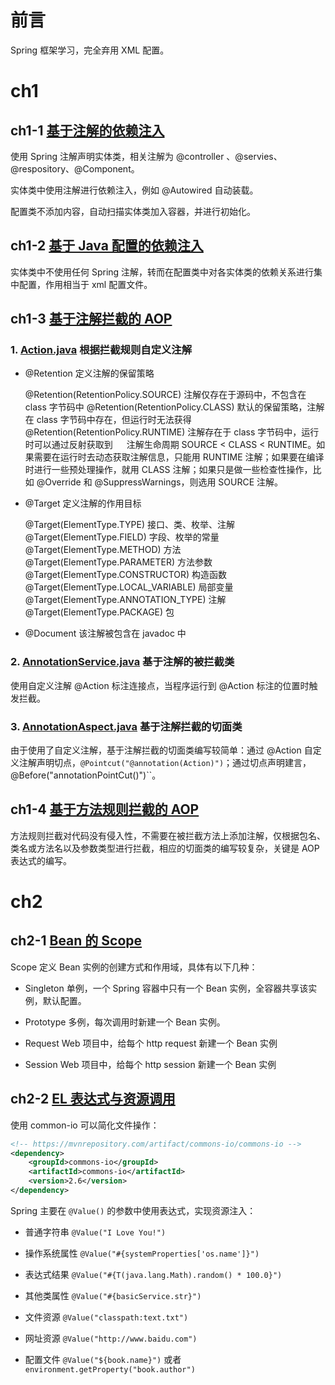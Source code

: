 # 前言

Spring 框架学习，完全弃用 XML 配置。

# ch1

## ch1-1 [基于注解的依赖注入](quickstart/src/main/java/com/moonspirit/springlearning/ch1a/)

使用 Spring 注解声明实体类，相关注解为 @controller 、@servies、@respository、@Component。

实体类中使用注解进行依赖注入，例如 @Autowired 自动装载。

配置类不添加内容，自动扫描实体类加入容器，并进行初始化。

## ch1-2 [基于 Java 配置的依赖注入](quickstart/src/main/java/com/moonspirit/springlearning/ch1b/)

实体类中不使用任何 Spring 注解，转而在配置类中对各实体类的依赖关系进行集中配置，作用相当于 xml 配置文件。

## ch1-3 [基于注解拦截的 AOP](quickstart/src/main/java/com/moonspirit/springlearning/ch1c/)

### 1. [Action.java](quickstart/src/main/java/com/moonspirit/springlearning/ch1c/Action.java) 根据拦截规则自定义注解

- @Retention 定义注解的保留策略

  @Retention(RetentionPolicy.SOURCE)  注解仅存在于源码中，不包含在 class 字节码中
  @Retention(RetentionPolicy.CLASS)   默认的保留策略，注解在 class 字节码中存在，但运行时无法获得
  @Retention(RetentionPolicy.RUNTIME) 注解存在于 class 字节码中，运行时可以通过反射获取到
　
注解生命周期 SOURCE < CLASS < RUNTIME。如果需要在运行时去动态获取注解信息，只能用 RUNTIME 注解；如果要在编译时进行一些预处理操作，就用 CLASS 注解；如果只是做一些检查性操作，比如 @Override 和 @SuppressWarnings，则选用  SOURCE 注解。

- @Target 定义注解的作用目标

  @Target(ElementType.TYPE)             接口、类、枚举、注解
  @Target(ElementType.FIELD)            字段、枚举的常量
  @Target(ElementType.METHOD)           方法
  @Target(ElementType.PARAMETER)        方法参数
  @Target(ElementType.CONSTRUCTOR)      构造函数
  @Target(ElementType.LOCAL_VARIABLE)   局部变量
  @Target(ElementType.ANNOTATION_TYPE)  注解
  @Target(ElementType.PACKAGE)          包

- @Document 该注解被包含在 javadoc 中

### 2. [AnnotationService.java](quickstart/src/main/java/com/moonspirit/springlearning/ch1c/AnnotationService.java) 基于注解的被拦截类

使用自定义注解 @Action 标注连接点，当程序运行到 @Action 标注的位置时触发拦截。

### 3. [AnnotationAspect.java](quickstart/src/main/java/com/moonspirit/springlearning/ch1c/AnnotationAspect.java) 基于注解拦截的切面类

由于使用了自定义注解，基于注解拦截的切面类编写较简单：通过 @Action 自定义注解声明切点，`@Pointcut("@annotation(Action)")`；通过切点声明建言，@Before("annotationPointCut()")``。

## ch1-4 [基于方法规则拦截的 AOP](quickstart/src/main/java/com/moonspirit/springlearning/ch1d/)

方法规则拦截对代码没有侵入性，不需要在被拦截方法上添加注解，仅根据包名、类名或方法名以及参数类型进行拦截，相应的切面类的编写较复杂，关键是 AOP 表达式的编写。

# ch2

## ch2-1 [Bean 的 Scope](quickstart/src/main/java/com/moonspirit/springlearning/ch2a/)

Scope 定义 Bean 实例的创建方式和作用域，具体有以下几种：

- Singleton 单例，一个 Spring 容器中只有一个 Bean 实例，全容器共享该实例，默认配置。

- Prototype 多例，每次调用时新建一个 Bean 实例。

- Request Web 项目中，给每个 http request 新建一个 Bean 实例

- Session Web 项目中，给每个 http session 新建一个 Bean 实例

## ch2-2 [EL 表达式与资源调用](quickstart/src/main/java/com/moonspirit/springlearning/ch2b/)

使用 common-io 可以简化文件操作：

```xml
<!-- https://mvnrepository.com/artifact/commons-io/commons-io -->
<dependency>
    <groupId>commons-io</groupId>
    <artifactId>commons-io</artifactId>
    <version>2.6</version>
</dependency>
```
Spring 主要在 `@Value()` 的参数中使用表达式，实现资源注入：

- 普通字符串 `@Value("I Love You!")`

- 操作系统属性 `@Value("#{systemProperties['os.name']}")`

- 表达式结果 `@Value("#{T(java.lang.Math).random() * 100.0}")`

- 其他类属性 `@Value("#{basicService.str}")`

- 文件资源 `@Value("classpath:text.txt")`

- 网址资源 `@Value("http://www.baidu.com")`

- 配置文件 `@Value("${book.name}")` 或者 `environment.getProperty("book.author")`
